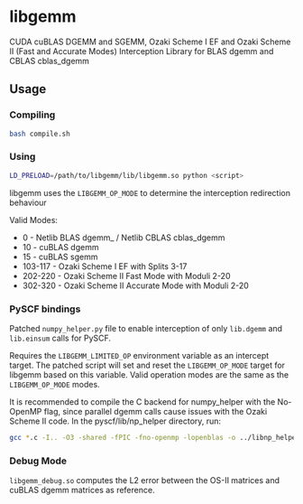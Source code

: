 # libgemm
CUDA cuBLAS DGEMM and SGEMM, Ozaki Scheme I EF and Ozaki Scheme II (Fast and Accurate Modes) Interception Library for BLAS dgemm and CBLAS cblas_dgemm

## Usage
### Compiling
```bash
bash compile.sh
```
### Using
```bash
LD_PRELOAD=/path/to/libgemm/lib/libgemm.so python <script>
```

libgemm uses the ```LIBGEMM_OP_MODE``` to determine the interception redirection behaviour

Valid Modes:
* 0 - Netlib BLAS dgemm_ / Netlib CBLAS cblas_dgemm
* 10 - cuBLAS dgemm
* 15 - cuBLAS sgemm
* 103-117 - Ozaki Scheme I EF with Splits 3-17
* 202-220 - Ozaki Scheme II Fast Mode with Moduli 2-20
* 302-320 - Ozaki Scheme II Accurate Mode with Moduli 2-20

### PySCF bindings

Patched ```numpy_helper.py``` file to enable interception of only ```lib.dgemm``` and ```lib.einsum``` calls for PySCF.

Requires the ```LIBGEMM_LIMITED_OP``` environment variable as an intercept target. The patched script will set and reset the ```LIBGEMM_OP_MODE``` target for libgemm based on this variable. Valid operation modes are the same as the ```LIBGEMM_OP_MODE``` modes.

It is recommended to compile the C backend for numpy_helper with the No-OpenMP flag, since parallel dgemm calls cause issues with the Ozaki Scheme II code. In the pyscf/lib/np_helper directory, run:
```bash
gcc *.c -I.. -O3 -shared -fPIC -fno-openmp -lopenblas -o ../libnp_helper.so
```

### Debug Mode
```libgemm_debug.so``` computes the L2 error between the OS-II matrices and cuBLAS dgemm matrices as reference. 
